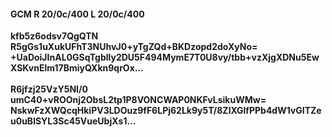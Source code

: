 #### GCM R 20/0c/400 L 20/0c/400
**kfb5z6odsv7QgQTN**<br/>**R5gGs1uXukUFhT3NUhvJ0+yTgZQd+BKDzopd2doXyNo=**<br/>**+UaDoiJInAL0GSqTgblly2DU5F494MymE7T0U8vy/tbb+vzXjgXDNu5EwXSKvnElm17BmiyQXkn9qrOx...**<br/><br/>
**R6jfzj25VzY5NI/0**<br/>**umC40+vROOnj2ObsL2tp1P8VONCWAP0NKFvLsikuWMw=**<br/>**NskwFzXWQcqHkiPV3LDOuz9fF6LPj62Lk9y5T/8ZlXGlfPPb4dW1vGITZeu0uBlSYL3Sc45VueUbjXs1...**